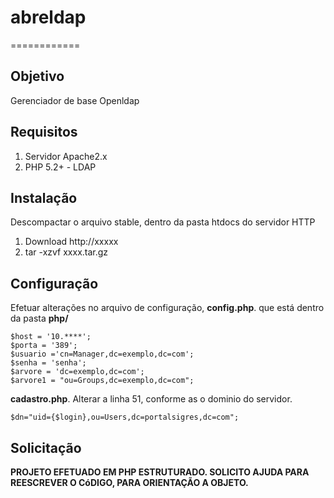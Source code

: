 # abreldap
============

Objetivo
-------

Gerenciador de base Openldap

Requisitos
----------

1. Servidor Apache2.x
2. PHP 5.2+
        - LDAP
        
Instalação
----------

Descompactar o arquivo stable, dentro da pasta htdocs do servidor HTTP

1. Download http://xxxxx
2. tar -xzvf xxxx.tar.gz

Configuração
------------

Efetuar alterações no arquivo de configuração, **config.php**. que está dentro da pasta **php/**
```
$host = '10.****';
$porta = '389';
$usuario ='cn=Manager,dc=exemplo,dc=com';
$senha = 'senha';
$arvore = 'dc=exemplo,dc=com';
$arvore1 = "ou=Groups,dc=exemplo,dc=com";
```

**cadastro.php**. Alterar a linha 51, conforme as
o dominio do servidor.
```
$dn="uid={$login},ou=Users,dc=portalsigres,dc=com";
```

Solicitação
-----------

**PROJETO EFETUADO EM PHP ESTRUTURADO. SOLICITO AJUDA PARA REESCREVER O CóDIGO, PARA ORIENTAÇÃO A OBJETO.**
